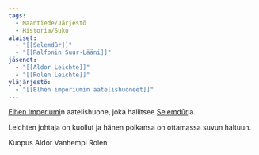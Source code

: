 ```yaml
---
tags:
  - Maantiede/Järjestö
  - Historia/Suku
alaiset:
  - "[[Selemdûr]]"
  - "[[Ralfonin Suur-Lääni]]"
jäsenet:
  - "[[Aldor Leichte]]"
  - "[[Rolen Leichte]]"
yläjärjestö:
  - "[[Elhen imperiumin aatelishuoneet]]"
---
```

[Elhen Imperiumi](Elhen%20Imperiumi.md)n aatelishuone, joka hallitsee [Selemdûr](Selemdûr.md)ia.

Leichten johtaja on kuollut ja hänen poikansa on ottamassa suvun haltuun.



Kuopus Aldor
Vanhempi Rolen